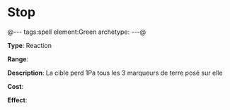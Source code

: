 # Stop

@---
tags:spell
element:Green
archetype:
---@

**Type**:
Reaction

**Range**:

**Description**:
La cible perd 1Pa tous les 3 marqueurs de terre posé sur elle

**Cost**:

**Effect**:
